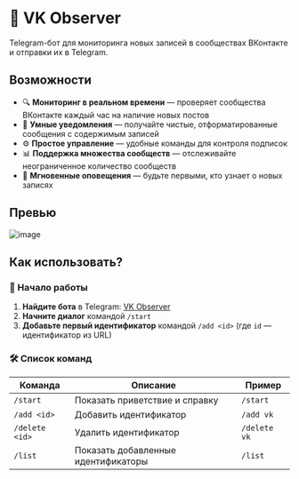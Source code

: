 # 🤖 VK Observer

Telegram-бот для мониторинга новых записей в сообществах ВКонтакте и отправки их в Telegram.

## Возможности

- 🔍 **Мониторинг в реальном времени** — проверяет сообщества ВКонтакте каждый час на наличие новых постов
- 📩 **Умные уведомления** — получайте чистые, отформатированные сообщения с содержимым записей
- ⚙️ **Простое управление** — удобные команды для контроля подписок
- 📊 **Поддержка множества сообществ** — отслеживайте неограниченное количество сообществ
- 🔔 **Мгновенные оповещения** — будьте первыми, кто узнает о новых записях

## Превью
![image](https://github.com/user-attachments/assets/c7d950c3-f366-4714-95d6-a48acf943b88)

## Как использовать?

### 🚀 Начало работы

1. **Найдите бота** в Telegram: [VK Observer](https://t.me/vk_obs_bot)
2. **Начните диалог** командой `/start`
3. **Добавьте первый идентификатор** командой `/add <id>` (где `id` — идентификатор из URL)

### 🛠️ Список команд

| Команда        | Описание                            | Пример       |
|----------------|-------------------------------------|--------------|
| `/start`       | Показать приветствие и справку      | `/start`     |
| `/add <id>`    | Добавить идентификатор              | `/add vk`    |
| `/delete <id>` | Удалить идентификатор               | `/delete vk` |
| `/list`        | Показать добавленные идентификаторы | `/list`      |
